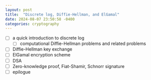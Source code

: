 ```yaml
---
layout: post
title:  "Discrete log, Diffie-Hellman, and ElGamal"
date: 2024-08-07 23:50:58 -0400
categories: cryptography
---
```


- [ ] a quick introduction to discrete log
    - [ ] computational Diffie-Hellman problems and related problems
- [ ] Diffie-Hellman key exchange
- [ ] ElGamal encryption scheme
- [ ] DSA
- [ ] Zero-knowledge proof, Fiat-Shamir, Schnorr signature
- [ ] epilogue
